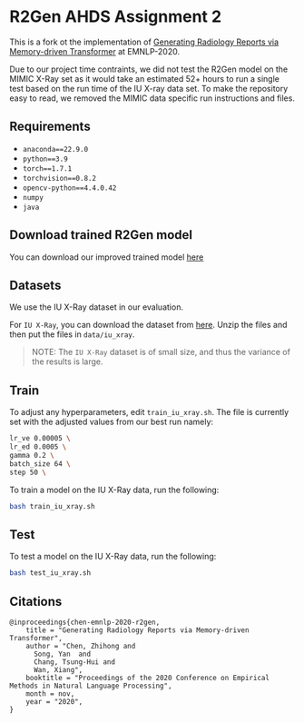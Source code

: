 # R2Gen AHDS Assignment 2

This is a fork ot the implementation of [Generating Radiology Reports via Memory-driven Transformer](https://arxiv.org/pdf/2010.16056.pdf) at EMNLP-2020.

Due to our project time contraints, we did not test the R2Gen model on the MIMIC X-Ray set as it would take an estimated 52+ hours to run a single test based on the run time of the IU X-ray data set.
To make the repository easy to read, we removed the MIMIC data specific run instructions and files.

## Requirements

- `anaconda==22.9.0`
- `python==3.9`
- `torch==1.7.1`
- `torchvision==0.8.2`
- `opencv-python==4.4.0.42`
- `numpy`
- `java`

## Download trained R2Gen model
You can download our improved trained model [here](https://drive.google.com/file/d/1P2YZwl0IP77xkmhvViJRjh3DKYdtlwgd/view?usp=sharing)

## Datasets
We use the IU X-Ray dataset in our evaluation.

For `IU X-Ray`, you can download the dataset from [here](https://drive.google.com/file/d/1fQXpf4vz5t2QYQ89iRXv0U_OVA0MNCtJ/view?usp=sharing).
Unzip the files and then put the files in `data/iu_xray`.

> NOTE: The `IU X-Ray` dataset is of small size, and thus the variance of the results is large.

## Train

To adjust any hyperparameters, edit `train_iu_xray.sh`. The file is currently set with the adjusted values from our best run namely:

```bash
lr_ve 0.00005 \
lr_ed 0.0005 \
gamma 0.2 \
batch_size 64 \
step 50 \
```

To train a model on the IU X-Ray data, run the following:

```bash
bash train_iu_xray.sh
```

## Test

To test a model on the IU X-Ray data, run the following:

```bash
bash test_iu_xray.sh
```

## Citations

```
@inproceedings{chen-emnlp-2020-r2gen,
    title = "Generating Radiology Reports via Memory-driven Transformer",
    author = "Chen, Zhihong and
      Song, Yan  and
      Chang, Tsung-Hui and
      Wan, Xiang",
    booktitle = "Proceedings of the 2020 Conference on Empirical Methods in Natural Language Processing",
    month = nov,
    year = "2020",
}
```

